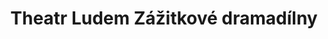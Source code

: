 ---
id: aebd1e1b-64fa-4355-ac88-9375f3553ba9
title: Theatr Ludem Zážitkové dramadílny
price: 5
year: 2016
description: Theatr Ludem je nezisková organizace, která se specializuje na vzdělávání prostřednictvím loutek a loutkového divadla, například děti zábavnou formou seznamuje s významnými osobnostmi české i světové historie jako třeba i s Janem Amosem Komenským. Jejich vzdělávací interaktivní dílny pro děti budou i díky našemu příspěvku letos opět dostupné všem školákům z našeho regionu.
kouskovani: false
locationName: undefined
position:
  lng: 18.2926210423352
  lat: 49.833894677554085
---